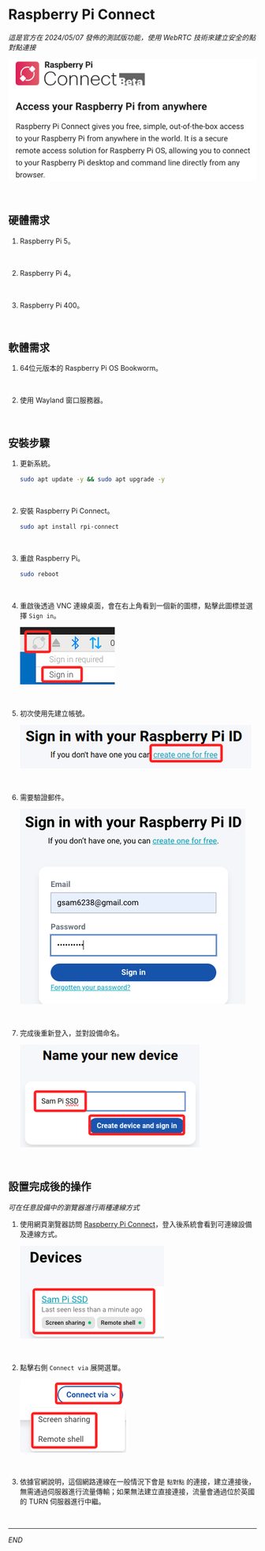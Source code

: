 # Raspberry Pi Connect 

_這是官方在 2024/05/07 發佈的測試版功能，使用 WebRTC 技術來建立安全的點對點連接_

![](images/img_147.png)

<br>

## 硬體需求

1. Raspberry Pi 5。

<br>

2. Raspberry Pi 4。

<br>

3. Raspberry Pi 400。

<br>

## 軟體需求

1. 64位元版本的 Raspberry Pi OS Bookworm。

<br>

2. 使用 Wayland 窗口服務器。

<br>

## 安裝步驟

1. 更新系統。

    ```bash
    sudo apt update -y && sudo apt upgrade -y
    ```

<br>

2. 安裝 Raspberry Pi Connect。

    ```bash
    sudo apt install rpi-connect
    ```

<br>

3. 重啟 Raspberry Pi。

    ```bash
    sudo reboot
    ```

<br>

4. 重啟後透過 VNC 連線桌面，會在右上角看到一個新的圖標，點擊此圖標並選擇 `Sign in`。

    ![](images/img_141.png)

<br>

5. 初次使用先建立帳號。

    ![](images/img_142.png)

<br>

6. 需要驗證郵件。

    ![](images/img_143.png)

<br>

7. 完成後重新登入，並對設備命名。

    ![](images/img_144.png)

<br>

## 設置完成後的操作

_可在任意設備中的瀏覽器進行兩種連線方式_

1. 使用網頁瀏覽器訪問 [Raspberry Pi Connect](https://connect.raspberrypi.com/)，登入後系統會看到可連線設備及連線方式。

    ![](images/img_145.png)

<br>

2. 點擊右側 `Connect via` 展開選單。

    ![](images/img_146.png)

<br>

3. 依據官網說明，這個網路連線在一般情況下會是 `點對點` 的連接，建立連接後，無需通過伺服器進行流量傳輸；如果無法建立直接連接，流量會通過位於英國的 TURN 伺服器進行中繼。

<br>

___

_END_